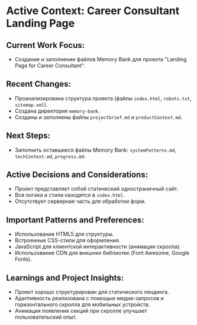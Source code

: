 # Active Context: Career Consultant Landing Page

## Current Work Focus:
- Создание и заполнение файлов Memory Bank для проекта "Landing Page for Career Consultant".

## Recent Changes:
- Проанализирована структура проекта (файлы `index.html`, `robots.txt`, `sitemap.xml`).
- Создана директория `memory-bank`.
- Созданы и заполнены файлы `projectbrief.md` и `productContext.md`.

## Next Steps:
- Заполнить оставшиеся файлы Memory Bank: `systemPatterns.md`, `techContext.md`, `progress.md`.

## Active Decisions and Considerations:
- Проект представляет собой статический одностраничный сайт.
- Вся логика и стили находятся в `index.html`.
- Отсутствует серверная часть для обработки форм.

## Important Patterns and Preferences:
- Использование HTML5 для структуры.
- Встроенные CSS-стили для оформления.
- JavaScript для клиентской интерактивности (анимация скролла).
- Использование CDN для внешних библиотек (Font Awesome, Google Fonts).

## Learnings and Project Insights:
- Проект хорошо структурирован для статического лендинга.
- Адаптивность реализована с помощью медиа-запросов и горизонтального скролла для мобильных устройств.
- Анимация появления секций при скролле улучшает пользовательский опыт.
